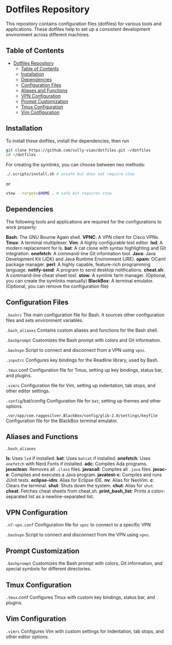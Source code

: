 # Dotfiles Repository

This repository contains configuration files (dotfiles) for various tools and applications. These dotfiles help to set up a consistent development environment across different machines.

## Table of Contents

- [Dotfiles Repository](#dotfiles-repository)
  - [Table of Contents](#table-of-contents)
  - [Installation](#installation)
  - [Dependencies](#dependencies)
  - [Configuration Files](#configuration-files)
  - [Aliases and Functions](#aliases-and-functions)
  - [VPN Configuration](#vpn-configuration)
  - [Prompt Customization](#prompt-customization)
  - [Tmux Configuration](#tmux-configuration)
  - [Vim Configuration](#vim-configuration)

## Installation

To install these dotfiles, install the dependencies, then run

```sh
git clone https://github.com/sully-vian/dotfiles.git ~/dotfiles
cd ~/dotfiles
```

For creating the symlinks, you can choose between two methods:

```sh
./.scripts/install.sh # unsafe but does not require stow
```

or

```sh
stow --target=$HOME . # safe but requires stow
```

## Dependencies

The following tools and applications are required for the configurations to work properly:

**Bash**: The GNU Bourne Again shell.
**VPNC**: A VPN client for Cisco VPNs.
**Tmux**: A terminal multiplexer.
**Vim**: A highly configurable text editor.
**lsd**: A modern replacement for ls.
**bat**: A cat clone with syntax highlighting and Git integration.
**onefetch**: A command-line Git information tool.
**Java**: Java Development Kit (JDK) and Java Runtime Environment (JRE).
**opam**: OCaml package manager.
**perl**: A highly capable, feature-rich programming language.
**notify-send**: A program to send desktop notifications.
**cheat.sh**: A command-line cheat sheet tool.
**stow**: A symlink farm manager. (Optional, you can create the symlinks manually)
**BlackBox**: A terminal emulator.(Optional, you can remove the configuration file)

## Configuration Files

`.bashrc`
The main configuration file for Bash. It sources other configuration files and sets environment variables.

`.bash_aliases`
Contains custom aliases and functions for the Bash shell.

`.bashprompt`
Customizes the Bash prompt with colors and Git information.

`.bashvpn`
Script to connect and disconnect from a VPN using `vpnc`.

`.inputrc`
Configures key bindings for the Readline library, used by Bash.

`.tmux`.conf
Configuration file for Tmux, setting up key bindings, status bar, and plugins.

`.vimrc`
Configuration file for Vim, setting up indentation, tab stops, and other editor settings.

`.config`/bat/config
Configuration file for `bat`, setting up themes and other options.

`.var/app/com.raggesilver.BlackBox/config/glib-2.0/settings/keyfile`
Configuration file for the BlackBox terminal emulator.

## Aliases and Functions

`.bash_aliases`

**ls**: Uses `lsd` if installed.
**bat**: Uses `batcat` if installed.
**onefetch**: Uses `onefetch` with Nerd Fonts if installed.
**adc**: Compiles Ada programs.
**javaclean**: Removes all `.class` files.
**javacall**: Compiles all `.java` files.
**javac-e**: Compiles and executes a Java program.
**javatest-c**: Compiles and runs JUnit tests.
**eclipse-idm**: Alias for Eclipse IDE.
**nv**: Alias for NeoVim.
**c**: Clears the terminal.
**shut**: Shuts down the system.
**chut**: Alias for `shut`.
**cheat**: Fetches cheat sheets from cheat.sh.
**print_bash_list**: Prints a colon-separated list as a newline-separated list.

## VPN Configuration

`.n7-vpn.conf`
Configuration file for `vpnc` to connect to a specific VPN

`.bashvpn`
Script to connect and disconnect from the VPN using `vpnc`.

## Prompt Customization

`.bashprompt`
Customizes the Bash prompt with colors, Git information, and special symbols for different directories.

## Tmux Configuration

`.tmux`.conf
Configures Tmux with custom key bindings, status bar, and plugins.

## Vim Configuration

`.vimrc`
Configures Vim with custom settings for indentation, tab stops, and other editor options.
